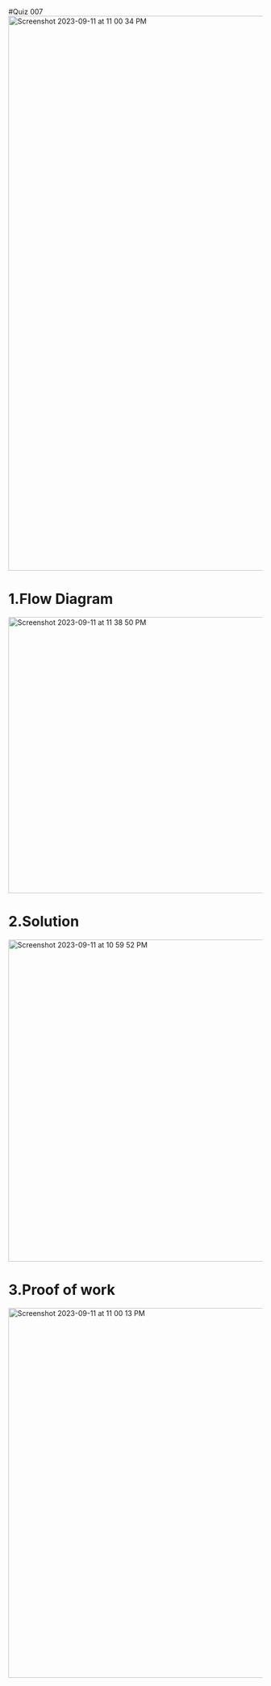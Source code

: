 #Quiz 007
<img width="1101" alt="Screenshot 2023-09-11 at 11 00 34 PM" src="https://github.com/K-Schriber/Unit-1-Comp-Sci/assets/142757998/91703745-d069-4a97-9b40-edbc2766e56f">



# 1.Flow Diagram
<img width="548" alt="Screenshot 2023-09-11 at 11 38 50 PM" src="https://github.com/K-Schriber/Unit-1-Comp-Sci/assets/142757998/43b9cf47-d4bb-4de2-9666-491423abff4b">


# 2.Solution

<img width="639" alt="Screenshot 2023-09-11 at 10 59 52 PM" src="https://github.com/K-Schriber/Unit-1-Comp-Sci/assets/142757998/8ced29ce-7fce-4e44-9a38-042477323ca6">

# 3.Proof of work

<img width="734" alt="Screenshot 2023-09-11 at 11 00 13 PM" src="https://github.com/K-Schriber/Unit-1-Comp-Sci/assets/142757998/f3243632-f369-4ced-9af3-6d58ea49bc40">
